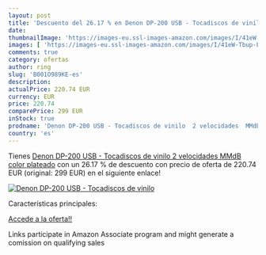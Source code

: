 ```yaml
---
layout: post
title: 'Descuento del 26.17 % en Denon DP-200 USB - Tocadiscos de vinilo '
date: 
thumbnailImage: 'https://images-eu.ssl-images-amazon.com/images/I/41eW-Tbup-L._SL200_.jpg'
images: [ 'https://images-eu.ssl-images-amazon.com/images/I/41eW-Tbup-L._SL200_.jpg' ]
comments: true
category: ofertas
author: ring
slug: 'B001O989KE-es'
description:
actualPrice: 220.74 EUR
currency: EUR
price: 220.74
comparePrice: 299 EUR
inStock: true
prodname: 'Denon DP-200 USB - Tocadiscos de vinilo  2 velocidades  MMdB   color plateado'
country: 'es'
---
```


Tienes [Denon DP-200 USB - Tocadiscos de vinilo  2 velocidades  MMdB   color plateado](https://www.amazon.es/dp/B001O989KE/?tag=tolees-21) con un 26.17 % de descuento con precio de oferta de 220.74 EUR (original: 299 EUR) en el siguiente enlace!

[![Denon DP-200 USB - Tocadiscos de vinilo ](https://images-eu.ssl-images-amazon.com/images/I/41eW-Tbup-L._SL200_.jpg)](https://www.amazon.es/dp/B001O989KE/?tag=tolees-21)

Características principales:


[Accede a la oferta!!](https://www.amazon.es/dp/B001O989KE/?tag=tolees-21)

Links participate in Amazon Associate program and might generate a comission on qualifying sales


